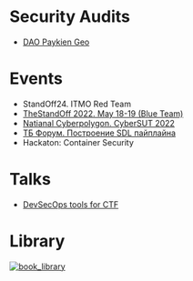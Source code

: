 # Security Audits

- [DAO Paykien Geo](./resources/DAOPaykikenGeo.pdf)

# Events
- StandOff24. ITMO Red Team
- [TheStandOff 2022. May 18-19 (Blue Team)](https://standoff365.com/#standoff)
- [Natianal Cyberpolygon. CyberSUT 2022](https://www.sut.ru/bonchnews/education/08-04-2022-kiberspbgut-2022:-itogi-studencheskoy-olimpiadi)
- [ТБ Форум. Построение SDL пайплайна](https://www.tbforum.ru/2023/program/sdl)
- Hackaton: Container Security

# Talks
- [DevSecOps tools for CTF](https://youtu.be/8XTCN6tfZPg?si=2LlpRfCM-wA0hC9-&t=2594)

# Library

<p>
  <a align="center" href="https://github.com/hamman3223/MyBookLibrary">
    <img src="https://github-readme-stats.vercel.app/api/pin/?username=hamman3223&repo=MyBookLibrary&theme=chartreuse-dark" alt="book_library">
  </a>
</p>
